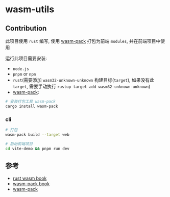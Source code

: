 # wasm-utils

## Contribution
此项目使用 `rust` 编写, 使用 [wasm-pack](https://rustwasm.github.io/wasm-pack/) 打包为前端 `modules`, 并在前端项目中使用

运行此项目需要安装:
- `node.js`
- `pnpm` or `npm`
- `rust`(需要添加 `wasm32-unknown-unknown` 构建目标(`target`), 如果没有此 `target`, 需要手动执行 `rustup target add wasm32-unknown-unknown`)
- [wasm-pack](https://rustwasm.github.io/wasm-pack/):

```bash
# 安装打包工具 wasm-pack
cargo install wasm-pack
```

### cli
```bash
# 打包
wasm-pack build --target web

# 启动前端项目
cd vite-demo && pnpm run dev
```

## 参考
- [rust wasm book](https://rustwasm.github.io/docs/book/)
- [wasm-pack book](https://rustwasm.github.io/docs/wasm-pack/)
- [wasm-pack](https://rustwasm.github.io/wasm-pack/)